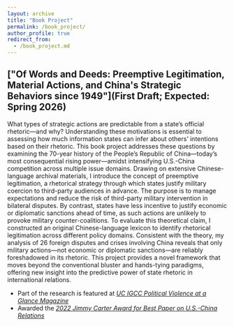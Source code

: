 ```yaml
---
layout: archive
title: "Book Project"
permalink: /book_project/
author_profile: true
redirect_from:
  - /book_project.md
---
```

["Of Words and Deeds: Preemptive Legitimation, Material Actions, and China's Strategic Behaviors since 1949"](First Draft; Expected: Spring 2026)
------
What types of strategic actions are predictable from a state’s official rhetoric—and why? Understanding these motivations is essential to assessing how much information states can infer about others’ intentions based on their rhetoric. This book project addresses these questions by examining the 70-year history of the People’s Republic of China—today’s most consequential rising power—amidst intensifying U.S.-China competition across multiple issue domains. Drawing on extensive Chinese-language archival materials, I introduce the concept of preemptive legitimation, a rhetorical strategy through which states justify military coercion to third-party audiences in advance. The purpose is to manage expectations and reduce the risk of third-party military intervention in bilateral disputes. By contrast, states have less incentive to justify economic or diplomatic sanctions ahead of time, as such actions are unlikely to provoke military counter-coalitions. To evaluate this theoretical claim, I constructed an original Chinese-language lexicon to identify rhetorical legitimation across different policy domains. Consistent with the theory, my analysis of 26 foreign disputes and crises involving China reveals that only military actions—not economic or diplomatic sanctions—are reliably foreshadowed in its rhetoric. This project provides a novel framework that moves beyond the conventional bluster and hands-tying paradigms, offering new insight into the predictive power of state rhetoric in international relations.

- Part of the research is featured at *[UC IGCC Political Violence at a Glance Magazine](https://politicalviolenceataglance.org/2022/08/02/nancy-pelosis-potential-visit-to-taiwan-and-the-risk-of-escalation/)*
- Awarded the *[2022 Jimmy Carter Award for Best Paper on U.S.-China Relations](https://uscnpm.org/2022/10/11/announcing-the-winners-2022-young-scholars-forum-on-us-china-relations/)*
